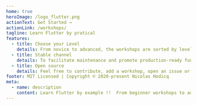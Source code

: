 ```yaml
---
home: true
heroImage: /logo_flutter.png
actionText: Get Started →
actionLink: /workshops/
tagline: Learn Flutter by pratical
features:
  - title: Choose your Level
    details: From novice to advanced, the workshops are sorted by level  👉 novice, intermediate or advanced.
  - title: Stable channel
    details: To facilitate maintenance and promote production-ready functionality, the workshops are based on the stable branch of Flutter.
  - title: Open source
    details: Feel free to contribute, add a workshop, open an issue or a pull request. All contributors are welcome !!
footer: MIT Licensed | Copyright © 2020-present Nicolas Hodicq
meta:
  - name: description
    content: Learn Flutter by example !!  From beginner workshops to advanced exercises
---
```

